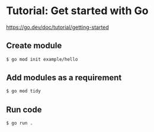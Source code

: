 # Tutorial: Get started with Go

https://go.dev/doc/tutorial/getting-started

## Create module

```sh
$ go mod init example/hello
```

## Add modules as a requirement

```sh
$ go mod tidy
```

## Run code

```sh
$ go run .
```
